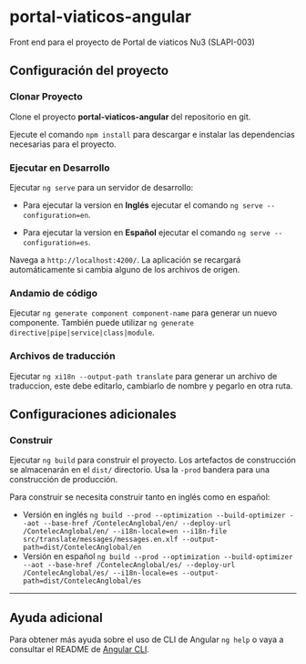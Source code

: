 # portal-viaticos-angular

Front end para el proyecto de Portal de viaticos Nu3 (SLAPI-003)

## Configuración del proyecto

### Clonar Proyecto

Clone el proyecto **portal-viaticos-angular** del repositorio en git.

Ejecute el comando `npm install` para descargar e instalar las dependencias necesarias para el proyecto. 

### Ejecutar en Desarrollo
Ejecutar `ng serve` para un servidor de desarrollo:

+ Para ejecutar la version en **Inglés** ejecutar el comando `ng serve --configuration=en`. 

+ Para ejecutar la version en **Español** ejecutar el comando `ng serve --configuration=es`.

Navega a `http://localhost:4200/`. La aplicación se recargará automáticamente si cambia alguno de los archivos de origen.

### Andamio de código
Ejecutar `ng generate component component-name` para generar un nuevo componente. También puede utilizar `ng generate directive|pipe|service|class|module`.

### Archivos de traducción
Ejecutar `ng xi18n --output-path translate` para generar un archivo de traduccion, este debe editarlo, cambiarlo de nombre y pegarlo en otra ruta.

## Configuraciones adicionales

### Construir

Ejecutar `ng build` para construir el proyecto. Los artefactos de construcción se almacenarán en el `dist/` directorio. Usa la `-prod` bandera para una construcción de producción.

Para construir se necesita construir tanto en inglés como en español:

+ Versión en inglés `ng build --prod --optimization --build-optimizer --aot --base-href /ContelecAnglobal/en/ --deploy-url /ContelecAnglobal/en/ --i18n-locale=en --i18n-file src/translate/messages/messages.en.xlf --output-path=dist/ContelecAnglobal/en`
+ Versión en español `ng build --prod --optimization --build-optimizer --aot --base-href /ContelecAnglobal/es/ --deploy-url /ContelecAnglobal/es/ --i18n-locale=es --output-path=dist/ContelecAnglobal/es`


---

## Ayuda adicional
Para obtener más ayuda sobre el uso de CLI de Angular `ng help` o vaya a consultar el README de [Angular CLI](https://github.com/angular/angular-cli/blob/master/README.md).